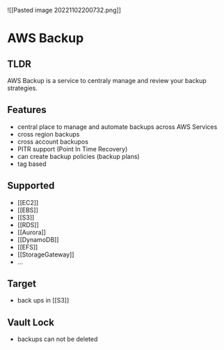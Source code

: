 ![[Pasted image 20221102200732.png]]
# AWS Backup

## TLDR
AWS Backup is a service to centraly manage and review your backup strategies.

## Features
- central place to manage and automate backups across AWS Services
- cross region backups
- cross account backupos
- PITR support (Point In Time Recovery)
- can create backup policies (backup plans)
- tag based

## Supported
- [[EC2]] 
- [[EBS]]
- [[S3]]
- [[RDS]]
- [[Aurora]]
- [[DynamoDB]]
- [[EFS]]
- [[StorageGateway]]
- ...

## Target
- back ups in [[S3]]

## Vault Lock
- backups can not be deleted
